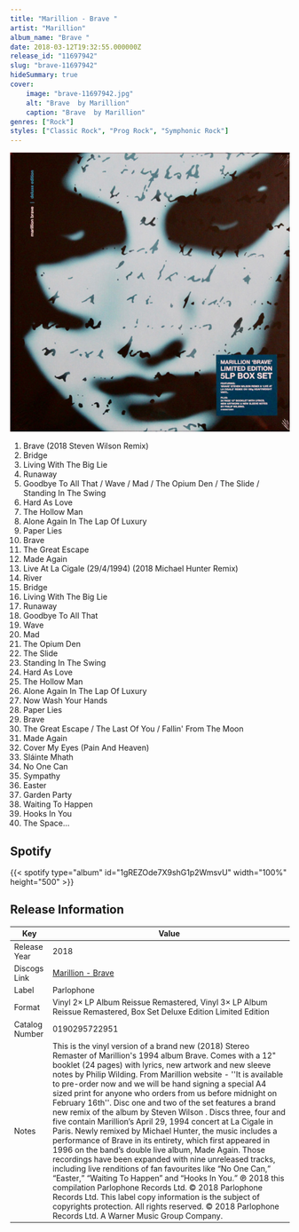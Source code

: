 ```yaml
---
title: "Marillion - Brave "
artist: "Marillion"
album_name: "Brave "
date: 2018-03-12T19:32:55.000000Z
release_id: "11697942"
slug: "brave-11697942"
hideSummary: true
cover:
    image: "brave-11697942.jpg"
    alt: "Brave  by Marillion"
    caption: "Brave  by Marillion"
genres: ["Rock"]
styles: ["Classic Rock", "Prog Rock", "Symphonic Rock"]
---
```


![Brave  by Marillion](brave-11697942.jpg)

<!-- section break -->

1. Brave (2018 Steven Wilson Remix)
2. Bridge
3. Living With The Big Lie
4. Runaway
5. Goodbye To All That / Wave / Mad / The Opium Den / The Slide / Standing In The Swing
6. Hard As Love
7. The Hollow Man
8. Alone Again In The Lap Of Luxury
9. Paper Lies
10. Brave
11. The Great Escape
12. Made Again
13. Live At La Cigale (29/4/1994) (2018 Michael Hunter Remix)
14. River
15. Bridge
16. Living With The Big Lie
17. Runaway
18. Goodbye To All That
19. Wave
20. Mad
21. The Opium Den
22. The Slide
23. Standing In The Swing
24. Hard As Love
25. The Hollow Man
26. Alone Again In The Lap Of Luxury
27. Now Wash Your Hands
28. Paper Lies
29. Brave
30. The Great Escape / The Last Of You / Fallin' From The Moon
31. Made Again
32. Cover My Eyes (Pain And Heaven)
33. Sláinte Mhath
34. No One Can
35. Sympathy
36. Easter
37. Garden Party
38. Waiting To Happen
39. Hooks In You
40. The Space...

<!-- section break -->


## Spotify
{{< spotify type="album" id="1gREZOde7X9shG1p2WmsvU" width="100%" height="500" >}}




## Release Information
|  Key           | Value                                                |
| ---------------| ---------------------------------------------------- |
| Release Year   | 2018                                   |
| Discogs Link   | [Marillion - Brave ](https://www.discogs.com/release/11697942-Marillion-Brave-) |
| Label          | Parlophone |
| Format         | Vinyl 2× LP Album Reissue Remastered, Vinyl 3× LP Album Reissue Remastered, Box Set Deluxe Edition Limited Edition |
| Catalog Number | 0190295722951 |
| Notes | This is the vinyl version of a brand new (2018) Stereo Remaster of Marillion's 1994 album Brave. Comes with a 12" booklet (24 pages) with lyrics, new artwork and new sleeve notes by Philip Wilding.  From Marillion website -  ''It is available to pre-order now and we will be hand signing a special A4 sized print for anyone who orders from us before midnight on February 16th''.   Disc one and two of the set features a brand new remix of the album by Steven Wilson .  Discs three, four and five contain Marillion’s April 29, 1994 concert at La Cigale in Paris.  Newly remixed by Michael Hunter, the music includes a performance of Brave in its entirety, which first appeared in 1996 on the band’s double live album, Made Again.   Those recordings have been expanded with nine unreleased tracks, including live renditions of fan favourites like “No One Can,” “Easter,” “Waiting To Happen” and “Hooks In You.”  ℗ 2018 this compilation Parlophone Records Ltd. © 2018 Parlophone Records Ltd. This label copy information is the subject of copyrights protection. All rights reserved.  © 2018 Parlophone Records Ltd. A Warner Music Group Company. |